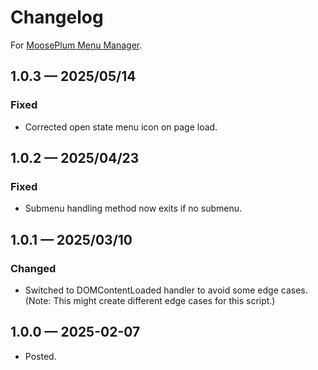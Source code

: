 # Changelog

For [MoosePlum Menu Manager](https://github.com/Mootly/mpc_menuManager).

## 1.0.3 — 2025/05/14

### Fixed

* Corrected open state menu icon on page load.

## 1.0.2 — 2025/04/23

### Fixed

* Submenu handling method now exits if no submenu.

## 1.0.1 — 2025/03/10

### Changed

* Switched to DOMContentLoaded handler to avoid some edge cases. (Note: This might create different edge cases for this script.)

## 1.0.0 — 2025-02-07

* Posted.
